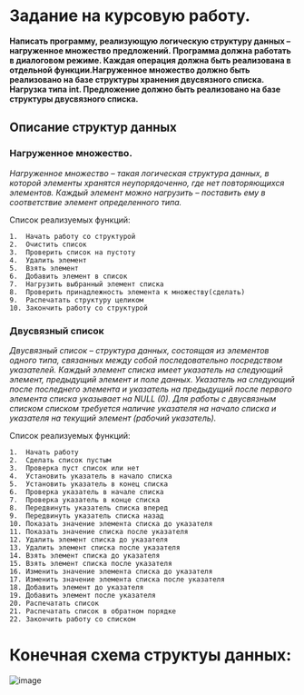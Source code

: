 # Задание на курсовую работу. 
**Написать программу, реализующую логическую структуру данных – нагруженное множество предложений. Программа должна работать в диалоговом режиме. Каждая операция должна быть реализована в отдельной функции.Нагруженное множество должно быть реализовано на базе структуры хранения двусвязного списка. Нагрузка типа int. 
Предложение должно быть реализовано на базе структуры двусвязного списка.**

## Описание структур данных 
 	
  ### Нагруженное множество. 
*Нагруженное множество – такая логическая структура данных, в которой элементы хранятся неупорядоченно, где нет повторяющихся элементов. Каждый элемент можно нагрузить – поставить ему в соответствие элемент определенного типа.*

Список реализуемых функций:  
``` 
1.	Начать работу со структурой
2.	Очистить список
3.	Проверить список на пустоту
4.	Удалить элемент
5.	Взять элемент
6.	Добавить элемент в список
7.	Нагрузить выбранный элемент списка
8.	Проверить принадлежность элемента к множеству(сделать)
9.	Распечатать структуру целиком
10.	Закончить работу со структурой
```
  ### Двусвязный список
*Двусвязный список – структура данных, состоящая из элементов одного типа, связанных между собой последовательно посредством указателей. Каждый элемент списка имеет указатель на следующий элемент, предыдущий элемент и поле данных. Указатель на следующий после последнего элемента и указатель на предыдущий после первого элемента списка указывает на NULL (0). Для работы с двусвязным списком списком требуется наличие указателя на начало списка и указателя на текущий элемент (рабочий указатель).*

Список реализуемых функций: 
```
1.	Начать работу
2.	Сделать список пустым
3.	Проверка пуст список или нет
4.	Установить указатель в начало списка
5.	Установить указатель в конец списка
6.	Проверка указатель в начале списка
7.	Проверка указатель в конце списка
8.	Передвинуть указатель списка вперед
9.	Передвинуть указатель списка назад
10.	Показать значение элемента списка до указателя
11.	Показать значение списка после указателя
12.	Удалить элемент списка до указателя
13.	Удалить элемент списка после указателя
14.	Взять элемент списка до указателя
15.	Взять элемент списка после указателя
16.	Изменить значение элемента списка до указателя
17.	Изменить значение элемента списка после указателя
18.	Добавить элемент до указателя
19.	Добавить элемент после указателя
20.	Распечатать список
21.	Распечатать список в обратном порядке
22.	Закончить работу со списком
```
# Конечная схема структуы данных:
![image](https://user-images.githubusercontent.com/61456215/149354905-fc9d9f36-c8d1-44af-ad77-9b7ec685fac3.png)


